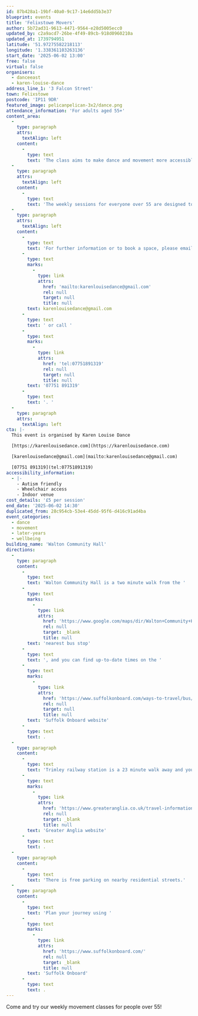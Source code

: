 ```yaml
---
id: 87b428a1-19bf-40a0-9c17-14e6dd5b3e37
blueprint: events
title: 'Felixstowe Movers'
author: 5b72ad31-9613-4471-9564-e28d5005ecc0
updated_by: c2a9acd7-26be-4f49-89cb-918d0960210a
updated_at: 1739794951
latitude: '51.97275582218113'
longitude: '1.338361103263136'
start_date: '2025-06-02 13:00'
free: false
virtual: false
organisers:
  - danceeast
  - karen-louise-dance
address_line_1: '3 Falcon Street'
town: Felixstowe
postcode: 'IP11 9DR'
featured_image: pelicanpelican-3x2/dance.png
attendance_information: 'For adults aged 55+'
content_area:
  -
    type: paragraph
    attrs:
      textAlign: left
    content:
      -
        type: text
        text: 'The class aims to make dance and movement more accessible by pairing the activity with the chance to meet new people in a friendly and relaxed environment. Led by a team of professional dance artists, the Movers classes gives people the opportunity to socialise and get moving in a fun and relaxed environment.'
  -
    type: paragraph
    attrs:
      textAlign: left
    content:
      -
        type: text
        text: 'The weekly sessions for everyone over 55 are designed to boost mental and physical health and include a chance to socialise and connect with others, but most importantly to have fun. Sessions will be led by an experienced dance artist and are suitable for all levels of mobility. No dance experience is necessary.'
  -
    type: paragraph
    attrs:
      textAlign: left
    content:
      -
        type: text
        text: 'For further information or to book a space, please email Karen on '
      -
        type: text
        marks:
          -
            type: link
            attrs:
              href: 'mailto:karenlouisedance@gmail.com'
              rel: null
              target: null
              title: null
        text: karenlouisedance@gmail.com
      -
        type: text
        text: ' or call '
      -
        type: text
        marks:
          -
            type: link
            attrs:
              href: 'tel:07751891319'
              rel: null
              target: null
              title: null
        text: '07751 891319'
      -
        type: text
        text: '. '
  -
    type: paragraph
    attrs:
      textAlign: left
cta: |-
  This event is organised by Karen Louise Dance 

  [https://karenlouisedance.com](https://karenlouisedance.com)

  [karenlouisedance@gmail.com](mailto:karenlouisedance@gmail.com)

  [07751 891319](tel:07751891319)
accessibility_information:
  - |-
    - Autism friendly
    - Wheelchair access
    - Indoor venue
cost_details: '£5 per session'
end_date: '2025-06-02 14:30'
duplicated_from: 28c954cb-53e4-45dd-95f6-d416c91ad4ba
event_categories:
  - dance
  - movement
  - later-years
  - wellbeing
building_name: 'Walton Community Hall'
directions:
  -
    type: paragraph
    content:
      -
        type: text
        text: 'Walton Community Hall is a two minute walk from the '
      -
        type: text
        marks:
          -
            type: link
            attrs:
              href: 'https://www.google.com/maps/dir/Walton+Community+Hall,+Falcon+Street,+Felixstowe/Half+Moon,+Felixstowe+IP11+9QJ/@51.9728858,1.3351344,17z/data=!3m1!4b1!4m14!4m13!1m5!1m1!1s0x47d9779d9ee5a0c7:0x72b87b59cec28800!2m2!1d1.3384697!2d51.9727564!1m5!1m1!1s0x47d9779dc0ed8097:0xc3d0f58ee3ba9a74!2m2!1d1.33698!2d51.973145!3e2?entry=ttu&g_ep=EgoyMDI0MTIwOC4wIKXMDSoASAFQAw%3D%3D'
              rel: null
              target: _blank
              title: null
        text: 'nearest bus stop'
      -
        type: text
        text: ', and you can find up-to-date times on the '
      -
        type: text
        marks:
          -
            type: link
            attrs:
              href: 'https://www.suffolkonboard.com/ways-to-travel/bus/bus-timetable-updates/'
              rel: null
              target: null
              title: null
        text: 'Suffolk Onboard website'
      -
        type: text
        text: .
  -
    type: paragraph
    content:
      -
        type: text
        text: 'Trimley railway station is a 23 minute walk away and you can find times on the '
      -
        type: text
        marks:
          -
            type: link
            attrs:
              href: 'https://www.greateranglia.co.uk/travel-information/station-information/trm'
              rel: null
              target: _blank
              title: null
        text: 'Greater Anglia website'
      -
        type: text
        text: .
  -
    type: paragraph
    content:
      -
        type: text
        text: 'There is free parking on nearby residential streets.'
  -
    type: paragraph
    content:
      -
        type: text
        text: 'Plan your journey using '
      -
        type: text
        marks:
          -
            type: link
            attrs:
              href: 'https://www.suffolkonboard.com/'
              rel: null
              target: _blank
              title: null
        text: 'Suffolk Onboard'
      -
        type: text
        text: .
---
```

Come and try our weekly movement classes for people over 55!
